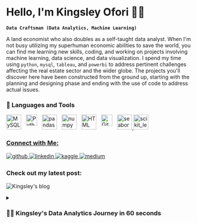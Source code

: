 # Hello, I'm Kingsley Ofori 🕵️‍♂️

**`Data Craftsman (Data Analytics, Machine Learning)`**

A land economist who also doubles as a self-taught data analyst. When I'm not busy utilizing my superhuman economic abilities to save the world, you can find me learning new skills, coding, and working on projects involving machine learning, data science, and data visualization. I spend my time using `python`, `mysql`, `tableau`, and `powerbi` to address pertinent challenges affecting the real estate sector and the wider globe. The projects you'll discover here have been constructed from the ground up, starting with the planning and designing phase and ending with the use of code to address actual issues. 
 

### 🧰 Languages and Tools

<img align="left" alt="MySQL" width="40px" style="padding-right:10px;" src="https://cdn.jsdelivr.net/gh/devicons/devicon/icons/mysql/mysql-original.svg"/>
<img align="left" alt="Python" width="30px" style="padding-right:10px;" src="https://cdn.jsdelivr.net/gh/devicons/devicon/icons/python/python-plain.svg"/>
<img align="left" alt="pandas" width="40px" style="padding-right:10px;" src="https://cdn.jsdelivr.net/gh/devicons/devicon/icons/pandas/pandas-original.svg" />
<img align="left" alt="numpy" width="40px" style="padding-right:10px;" src="https://cdn.jsdelivr.net/gh/devicons/devicon/icons/numpy/numpy-original.svg" />
<img align="left" alt="HTML" width="40px" style="padding-right:10px;" src="https://cdn.jsdelivr.net/gh/devicons/devicon/icons/html5/html5-plain.svg" />
<a href="https://seaborn.pydata.org/" target="_blank" rel="noreferrer"> <img src="https://seaborn.pydata.org/_images/logo-mark-lightbg.svg" alt="seaborn" width="40" height="40"/>
<img src="https://upload.wikimedia.org/wikipedia/commons/0/05/Scikit_learn_logo_small.svg" alt="scikit_learn" width="40" height="40"/>
<img align="left" alt="GitHub" width="30px" style="padding-right:10px;" src="https://cdn.jsdelivr.net/gh/devicons/devicon/icons/github/github-original.svg"/>


### Connect with Me:

<a href="https://github.com/kingsleyofori" target="_blank">
<img src=https://img.shields.io/badge/github-%2324292e.svg?&style=for-the-badge&logo=github&logoColor=white alt=github style="margin-bottom: 5px;" />
<a href="https://github.com/kingsleyofori" target="_blank">
<img src=https://img.shields.io/badge/linkedin-%231E77B5.svg?&style=for-the-badge&logo=linkedin&logoColor=white alt=linkedin style="margin-bottom: 5px;" />
</a>
<a href="https://www.kaggle.com/kingsleyofori" target="_blank">
<img src=https://img.shields.io/badge/kaggle-%2344BAE8.svg?&style=for-the-badge&logo=kaggle&logoColor=white alt=kaggle style="margin-bottom: 5px;" />
</a>
<a href="https://medium.com/@kingsleyofori" target="_blank">
<img src=https://img.shields.io/badge/medium-%23292929.svg?&style=for-the-badge&logo=medium&logoColor=white alt=medium style="margin-bottom: 5px;" />
</a> 

### Check out my latest post:
![Kingsley's blog](https://github-read-medium.vercel.app/latest?username=kingsleyofori&limit=6&theme=discord_old_blurple)


<details>
 <summary><h3>👨‍💻 Kingsley's Data Analytics Journey in 60 seconds</h3></summary>
I made my first venture into data science around June 2022 when I made the decision to spend my entire day studying it. I had no prior experience with computer programming when I first began out as a student, but after watching my first YouTube courses, I fell in love with MySQL. In all honesty, I was craving more. With my new skill set, I wanted to almost completely understand everything before I started looking for a career in data science. After MySQL, I began attending Power BI courses to learn how to visually exhibit my exported queries. For someone like me, who had no prior experience with computers, making this change was a major step. I wanted more, though. I was first worried that I wouldn't be able to learn Python and become skilled with it because I don't have a background in computer science. I quickly skimmed a five-minute YouTube tutorial on Python and was impressed by the mention of pandas and the numpy package. Going back in time, I was able to pick up Python and add it to my list of essential technological skills. I take delight in having learned this new ability because it has been one of my life's successes. Additionally, I enjoy the daily opportunity to learn something new. Mate, join me on this journey!

<br />

#
